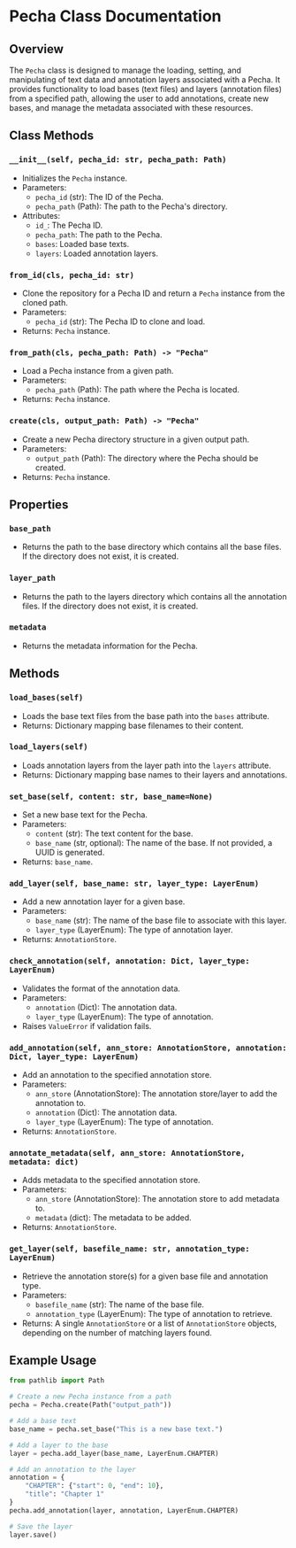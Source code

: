 # Pecha Class Documentation

## Overview

The `Pecha` class is designed to manage the loading, setting, and manipulating of text data and annotation layers associated with a Pecha. It provides functionality to load bases (text files) and layers (annotation files) from a specified path, allowing the user to add annotations, create new bases, and manage the metadata associated with these resources.

## Class Methods

### `__init__(self, pecha_id: str, pecha_path: Path)`

- Initializes the `Pecha` instance.
- Parameters:
  - `pecha_id` (str): The ID of the Pecha.
  - `pecha_path` (Path): The path to the Pecha's directory.
- Attributes:
  - `id_`: The Pecha ID.
  - `pecha_path`: The path to the Pecha.
  - `bases`: Loaded base texts.
  - `layers`: Loaded annotation layers.

### `from_id(cls, pecha_id: str)`

- Clone the repository for a Pecha ID and return a `Pecha` instance from the cloned path.
- Parameters:
  - `pecha_id` (str): The Pecha ID to clone and load.
- Returns: `Pecha` instance.

### `from_path(cls, pecha_path: Path) -> "Pecha"`

- Load a Pecha instance from a given path.
- Parameters:
  - `pecha_path` (Path): The path where the Pecha is located.
- Returns: `Pecha` instance.

### `create(cls, output_path: Path) -> "Pecha"`

- Create a new Pecha directory structure in a given output path.
- Parameters:
  - `output_path` (Path): The directory where the Pecha should be created.
- Returns: `Pecha` instance.

## Properties

### `base_path`

- Returns the path to the base directory which contains all the base files. If the directory does not exist, it is created.

### `layer_path`

- Returns the path to the layers directory which contains all the annotation files. If the directory does not exist, it is created.

### `metadata`

- Returns the metadata information for the Pecha.

## Methods

### `load_bases(self)`

- Loads the base text files from the base path into the `bases` attribute.
- Returns: Dictionary mapping base filenames to their content.

### `load_layers(self)`

- Loads annotation layers from the layer path into the `layers` attribute.
- Returns: Dictionary mapping base names to their layers and annotations.

### `set_base(self, content: str, base_name=None)`

- Set a new base text for the Pecha.
- Parameters:
  - `content` (str): The text content for the base.
  - `base_name` (str, optional): The name of the base. If not provided, a UUID is generated.
- Returns: `base_name`.

### `add_layer(self, base_name: str, layer_type: LayerEnum)`

- Add a new annotation layer for a given base.
- Parameters:
  - `base_name` (str): The name of the base file to associate with this layer.
  - `layer_type` (LayerEnum): The type of annotation layer.
- Returns: `AnnotationStore`.

### `check_annotation(self, annotation: Dict, layer_type: LayerEnum)`

- Validates the format of the annotation data.
- Parameters:
  - `annotation` (Dict): The annotation data.
  - `layer_type` (LayerEnum): The type of annotation.
- Raises `ValueError` if validation fails.

### `add_annotation(self, ann_store: AnnotationStore, annotation: Dict, layer_type: LayerEnum)`

- Add an annotation to the specified annotation store.
- Parameters:
  - `ann_store` (AnnotationStore): The annotation store/layer to add the annotation to.
  - `annotation` (Dict): The annotation data.
  - `layer_type` (LayerEnum): The type of annotation.
- Returns: `AnnotationStore`.

### `annotate_metadata(self, ann_store: AnnotationStore, metadata: dict)`

- Adds metadata to the specified annotation store.
- Parameters:
  - `ann_store` (AnnotationStore): The annotation store to add metadata to.
  - `metadata` (dict): The metadata to be added.
- Returns: `AnnotationStore`.

### `get_layer(self, basefile_name: str, annotation_type: LayerEnum)`

- Retrieve the annotation store(s) for a given base file and annotation type.
- Parameters:
  - `basefile_name` (str): The name of the base file.
  - `annotation_type` (LayerEnum): The type of annotation to retrieve.
- Returns: A single `AnnotationStore` or a list of `AnnotationStore` objects, depending on the number of matching layers found.

## Example Usage

```python
from pathlib import Path 

# Create a new Pecha instance from a path
pecha = Pecha.create(Path("output_path"))

# Add a base text
base_name = pecha.set_base("This is a new base text.")

# Add a layer to the base
layer = pecha.add_layer(base_name, LayerEnum.CHAPTER)

# Add an annotation to the layer
annotation = {
    "CHAPTER": {"start": 0, "end": 10},
    "title": "Chapter 1"
}
pecha.add_annotation(layer, annotation, LayerEnum.CHAPTER)

# Save the layer 
layer.save()

```